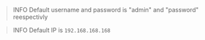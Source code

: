 > INFO
> Default username and password is "admin" and "password" reespectivly

> INFO
> Default IP is `192.168.168.168`